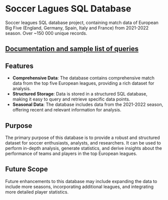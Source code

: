 # Soccer Lagues SQL Database
Soccer leagues SQL database project, containing match data of European Big Five (England, Germany, Spain, Italy and France) from 2021-2022 season. Over ~150 000 unique records.
## [Documentation and sample list of queries](https://tobi303x.notion.site/Soccer-Lagues-SQL-Database-3f2dc40144a5424d81a35ecbea78f978)

## Features
- **Comprehensive Data**: The database contains comprehensive match data from the top five European leagues, providing a rich dataset for analysis.
- **Structured Storage**: Data is stored in a structured SQL database, making it easy to query and retrieve specific data points.
- **Seasonal Data**: The database includes data from the 2021-2022 season, offering recent and relevant information for analysis.

## Purpose
The primary purpose of this database is to provide a robust and structured dataset for soccer enthusiasts, analysts, and researchers. It can be used to perform in-depth analysis, generate statistics, and derive insights about the performance of teams and players in the top European leagues.

## Future Scope
Future enhancements to this database may include expanding the data to include more seasons, incorporating additional leagues, and integrating more detailed player statistics.

